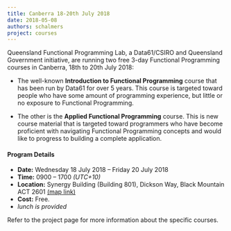 ```yaml
---
title: Canberra 18-20th July 2018
date: 2018-05-08
authors: schalmers
project: courses
---
```


Queensland Functional Programming Lab, a Data61/CSIRO and Queensland Government initiative, are running two free 3-day Functional Programming courses in Canberra, 18th to 20th July 2018:

* The well-known **Introduction to Functional Programming** course that has been run by Data61 for over 5 years. This course is targeted toward people who have some amount of programming experience, but little or no exposure to Functional Programming.

* The other is the **Applied Functional Programming** course. This is new course material that is targeted toward programmers who have become proficient with navigating Functional Programming concepts and would like to progress to building a complete application.

#### Program Details

* **Date:** Wednesday 18 July 2018 – Friday 20 July 2018
* **Time:** 0900 – 1700 *(UTC+10)*
* **Location:** Synergy Building (Building 801), Dickson Way, Black Mountain ACT 2601 [(map link)](https://osm.org/go/uNlRkzwr?m=)
* **Cost:** Free.
* *lunch is provided*

Refer to the project page for more information about the specific courses.